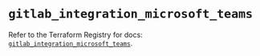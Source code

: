 # `gitlab_integration_microsoft_teams`

Refer to the Terraform Registry for docs: [`gitlab_integration_microsoft_teams`](https://registry.terraform.io/providers/gitlabhq/gitlab/16.8.1/docs/resources/integration_microsoft_teams).
